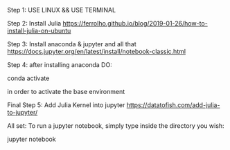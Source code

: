 Step 1: USE LINUX && USE TERMINAL

Step 2: Install Julia
https://ferrolho.github.io/blog/2019-01-26/how-to-install-julia-on-ubuntu

Step 3: Install anaconda  & jupyter and all that
https://docs.jupyter.org/en/latest/install/notebook-classic.html

Step 4:
after installing anaconda DO:

conda activate

in order to activate the base environment

Final Step 5:
Add Julia Kernel into jupyter
https://datatofish.com/add-julia-to-jupyter/

All set:
To run a jupyter notebook, simply type inside the directory you wish:

jupyter notebook
